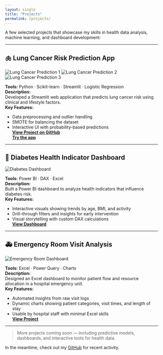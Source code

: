 ```yaml
---
layout: single
title: "Projects"
permalink: /projects/
---
```


A few selected projects that showcase my skills in health data analysis, machine learning, and dashboard development:

---

## 🫁 Lung Cancer Risk Prediction App

![Lung Cancer Prediction 1](/assets/lung.jpg)
![Lung Cancer Prediction 2](/assets/lungg.jpg)
![Lung Cancer Prediction 3](/assets/lunggg.jpg)

**Tools:** Python · Scikit-learn · Streamlit · Logistic Regression  
**Description:**  
Developed a Streamlit web application that predicts lung cancer risk using clinical and lifestyle factors.  
**Key Features:**  
- Data preprocessing and outlier handling  
- SMOTE for balancing the dataset  
- Interactive UI with probability-based predictions  
**[View Project on GitHub](https://github.com/Ayomide2025-web/Lung-Cancer-Risk-Prediction/)**  
**[Try the app](https://lung-cancer-prediction-app-dzqppsagpduascbj8zbdf8.streamlit.app/)**

---

## 💉 Diabetes Health Indicator Dashboard

![Diabetes Dashboard](/assets/patients.jpg)

**Tools:** Power BI · DAX · Excel  
**Description:**  
Built a Power BI dashboard to analyze health indicators that influence diabetes risk.  
**Key Features:**  
- Interactive visuals showing trends by age, BMI, and activity  
- Drill-through filters and insights for early intervention  
- Visual storytelling with custom DAX calculations  
**[View Dashboard](https://github.com/Ayomide2025-web/Diabetes-health-dashboard/)**

---

## 🚑 Emergency Room Visit Analysis

![Emergency Room Dashboard](/assets/diabetes.jpg)

**Tools:** Excel · Power Query · Charts  
**Description:**  
Designed an Excel dashboard to monitor patient flow and resource allocation in a hospital emergency unit.  
**Key Features:**  
- Automated insights from raw visit logs  
- Dynamic charts showing patient categories, visit times, and length of stay  
- Usable by hospital staff with minimal Excel skills  
**[View Project](https://github.com/Ayomide2025-web/Hospital-Emergency-Room-ER-Analysis/)**

---

> More projects coming soon — including predictive models, dashboards, and interactive tools for health data.

In the meantime, check out my [GitHub](https://github.com/Ayomide2025-web) for recent activity.
